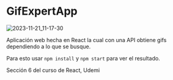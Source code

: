 # GifExpertApp
![2023-11-21_11-17-30](https://github.com/sabundhal/GifExpertApp/assets/125143166/4626b7e8-a992-47e7-90b3-9d0317b63ffa)


Aplicación web hecha en React la cual con una API obtiene gifs dependiendo a lo que se busque. 

Para esto usar `npm install` y `npm start` para ver el resultado. 

Sección 6 del curso de React, Udemi
